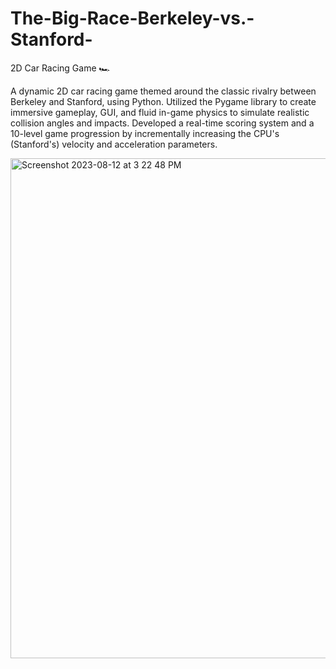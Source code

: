 # The-Big-Race-Berkeley-vs.-Stanford-
2D Car Racing Game 🏎

A dynamic 2D car racing game themed around the classic rivalry between Berkeley and Stanford, using Python.
Utilized the Pygame library to create immersive gameplay, GUI, and fluid in-game physics to simulate realistic collision angles and impacts.
Developed a real-time scoring system and a 10-level game progression by incrementally increasing the CPU's (Stanford's) velocity and acceleration parameters.

<img width="800" alt="Screenshot 2023-08-12 at 3 22 48 PM" src="https://github.com/alifsatyawan/The-Big-Race-Berkeley-vs.-Stanford-/assets/141614747/5aa97f07-8ab6-4502-8375-6323cc239ffd">
